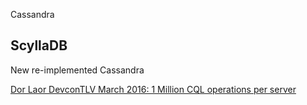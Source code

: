 
<!--
-->

Cassandra

ScyllaDB
--------

New re-implemented Cassandra

[Dor Laor DevconTLV March 2016: 1 Million CQL operations per server](https://www.youtube.com/watch?v=QDyr-yygU2A)

<!-- vim: set autoindent expandtab sw=4 syntax=markdown: -->
